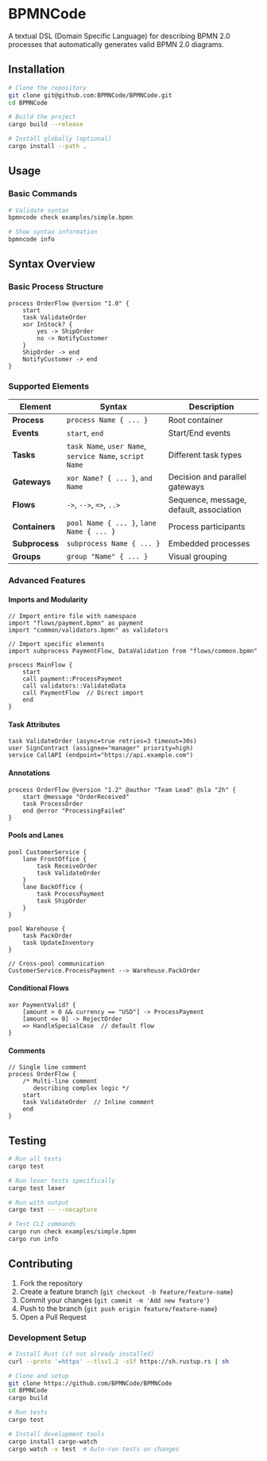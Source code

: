 # BPMNCode

A textual DSL (Domain Specific Language) for describing BPMN 2.0 processes that automatically generates valid BPMN 2.0 diagrams.

## Installation

```bash
# Clone the repository
git clone git@github.com:BPMNCode/BPMNCode.git
cd BPMNCode

# Build the project
cargo build --release

# Install globally (optional)
cargo install --path .
```

## Usage

### Basic Commands

```bash
# Validate syntax
bpmncode check examples/simple.bpmn

# Show syntax information
bpmncode info
```

## Syntax Overview

### Basic Process Structure

```bpmn
process OrderFlow @version "1.0" {
    start
    task ValidateOrder
    xor InStock? {
        yes -> ShipOrder
        no -> NotifyCustomer
    }
    ShipOrder -> end
    NotifyCustomer -> end
}
```

### Supported Elements

| Element        | Syntax                                                  | Description                             |
| -------------- | ------------------------------------------------------- | --------------------------------------- |
| **Process**    | `process Name { ... }`                                  | Root container                          |
| **Events**     | `start`, `end`                                          | Start/End events                        |
| **Tasks**      | `task Name`, `user Name`, `service Name`, `script Name` | Different task types                    |
| **Gateways**   | `xor Name? { ... }`, `and Name`                         | Decision and parallel gateways          |
| **Flows**      | `->`, `-->`, `=>`, `..>`                                | Sequence, message, default, association |
| **Containers** | `pool Name { ... }`, `lane Name { ... }`                | Process participants                    |
| **Subprocess** | `subprocess Name { ... }`                               | Embedded processes                      |
| **Groups**     | `group "Name" { ... }`                                  | Visual grouping                         |

### Advanced Features

#### Imports and Modularity

```
// Import entire file with namespace
import "flows/payment.bpmn" as payment
import "common/validators.bpmn" as validators

// Import specific elements
import subprocess PaymentFlow, DataValidation from "flows/common.bpmn"

process MainFlow {
    start
    call payment::ProcessPayment
    call validators::ValidateData
    call PaymentFlow  // Direct import
    end
}
```

#### Task Attributes

```
task ValidateOrder (async=true retries=3 timeout=30s)
user SignContract (assignee="manager" priority=high)
service CallAPI (endpoint="https://api.example.com")
```

#### Annotations

```
process OrderFlow @version "1.2" @author "Team Lead" @sla "2h" {
    start @message "OrderReceived"
    task ProcessOrder
    end @error "ProcessingFailed"
}
```

#### Pools and Lanes

```
pool CustomerService {
    lane FrontOffice {
        task ReceiveOrder
        task ValidateOrder
    }
    lane BackOffice {
        task ProcessPayment
        task ShipOrder
    }
}

pool Warehouse {
    task PackOrder
    task UpdateInventory
}

// Cross-pool communication
CustomerService.ProcessPayment --> Warehouse.PackOrder
```

#### Conditional Flows

```
xor PaymentValid? {
    [amount > 0 && currency == "USD"] -> ProcessPayment
    [amount <= 0] -> RejectOrder
    => HandleSpecialCase  // default flow
}
```

#### Comments

```
// Single line comment
process OrderFlow {
    /* Multi-line comment
       describing complex logic */
    start
    task ValidateOrder  // Inline comment
    end
}
```

## Testing

```bash
# Run all tests
cargo test

# Run lexer tests specifically
cargo test lexer

# Run with output
cargo test -- --nocapture

# Test CLI commands
cargo run check examples/simple.bpmn
cargo run info
```

## Contributing

1. Fork the repository
2. Create a feature branch (`git checkout -b feature/feature-name`)
3. Commit your changes (`git commit -m 'Add new feature'`)
4. Push to the branch (`git push origin feature/feature-name`)
5. Open a Pull Request

### Development Setup

```bash
# Install Rust (if not already installed)
curl --proto '=https' --tlsv1.2 -sSf https://sh.rustup.rs | sh

# Clone and setup
git clone https://github.com/BPMNCode/BPMNCode
cd BPMNCode
cargo build

# Run tests
cargo test

# Install development tools
cargo install cargo-watch
cargo watch -x test  # Auto-run tests on changes
```
